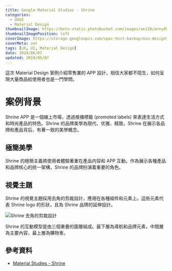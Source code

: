 ```yaml
---
title: Google Material Studies - Shrine
categories:
  - UXUI
  - Material Design
thumbnailImage: https://beta-static.photobucket.com/images/ae138/anny09117011/0/21bddd8b-c51b-4c3a-8101-d7c5a1859060-original.png?width=1920&height=1080&fit=bounds
thumbnailImagePosition: left
coverImage: https://storage.googleapis.com/spec-host-backup/mio-design%2Fassets%2F1XfN9LumqsUoSt6nDckGhoja4ll8EAmZI%2Fcasestudies-shrine-brandattributes.png
coverMeta: out
tags: [UX, UI, Material Design]
date: 2019/06/07
updated: 2019/06/07
---
```


這次 Material Design 案例介紹零售業的 APP 設計，相信大家都不陌生，如何呈現大量商品給使用者也是一門學問。

<!--more-->

# 案例背景

Shrine APP 是一個線上市場，透過推播標籤 (promoted labels) 來表達生活方式和時尚產品的特色。Shrine 的品牌美學為現代、优雅、精致。Shrine 在展示各品牌和產品背后，有著一致的美學概念。

## 極簡美學

Shrine 的極簡主義將使用者體驗著重在產品内容和 APP 互動。作為展示各種產品和品牌核心的统一架構，Shrine 的品牌扮演着重要的角色。

## 視覺主題

Shrine 的視覺主題採用去角的剪裁設計，應用在各種組件和元素上。這些元素代表 Shrine logo 的形狀，且為 Shrine 品牌的延伸設計。

![Shrine 去角的剪裁設計](https://storage.googleapis.com/spec-host-backup/mio-design%2Fassets%2F1KZq-VRhEx9j2HydlT4ZW9H7tR-WoOZAe%2Fcasestudies-shrine-logo-alt.png "Shrine 去角的剪裁設計")

Shrine 的互動模型是由三個重疊的圖層組成。最下層為導航和品牌元素，中間層為主要內容，最上層為購物車。


## 參考資料

* [Material Studies - Shrine](https://material.io/design/material-studies/shrine.html)